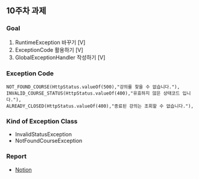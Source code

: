 ## 10주차 과제
### Goal
1. RuntimeException 바꾸기 [V]
2. ExceptionCode 활용하기 [V]
3. GlobalExceptionHandler 작성하기 [V]

### Exception Code
    NOT_FOUND_COURSE(HttpStatus.valueOf(500),"강의를 찾을 수 없습니다."),
    INVALID_COURSE_STATUS(HttpStatus.valueOf(400),"유효하지 않은 상태코드 입니다."),
    ALREADY_CLOSED(HttpStatus.valueOf(400),"종료된 강의는 조회할 수 없습니다."),

### Kind of Exception Class
- InvalidStatusException
- NotFoundCourseException

### Report
- [Notion](https://trusted-jump-805.notion.site/zero-base-backend-10-_-5b82189f9db34377a51a4923174ddf28)
